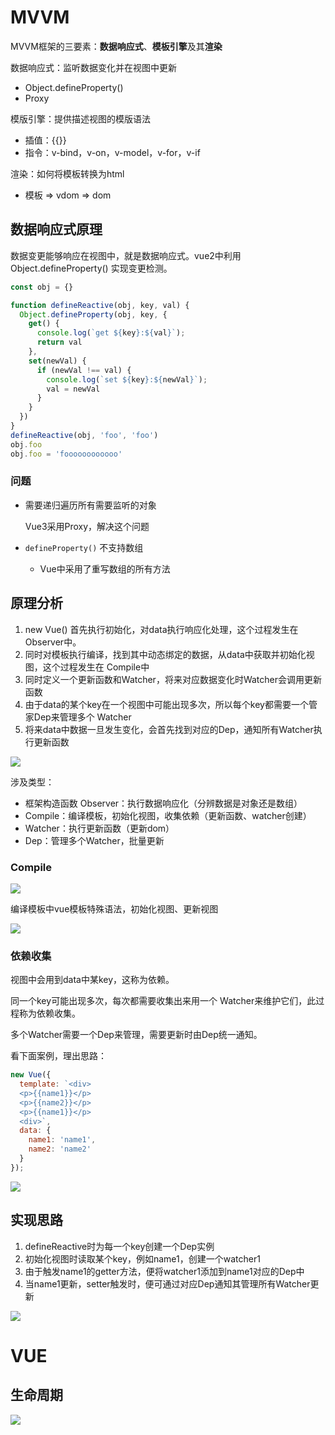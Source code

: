 # MVVM

MVVM框架的三要素：**数据响应式**、**模板引擎**及其**渲染**

数据响应式：监听数据变化并在视图中更新 

- Object.defineProperty() 
- Proxy 

模版引擎：提供描述视图的模版语法 

- 插值：{{}} 
- 指令：v-bind，v-on，v-model，v-for，v-if 

渲染：如何将模板转换为html 

- 模板 => vdom => dom

## 数据响应式原理

数据变更能够响应在视图中，就是数据响应式。vue2中利⽤ Object.defineProperty() 实现变更检测。

```javascript
const obj = {}

function defineReactive(obj, key, val) {
  Object.defineProperty(obj, key, {
    get() {
      console.log(`get ${key}:${val}`);
      return val
    },
    set(newVal) {
      if (newVal !== val) {
        console.log(`set ${key}:${newVal}`);
        val = newVal
      }
    }
  })
}
defineReactive(obj, 'foo', 'foo')
obj.foo
obj.foo = 'foooooooooooo'
```

### 问题

- 需要递归遍历所有需要监听的对象

  Vue3采用Proxy，解决这个问题

- `defineProperty()` 不⽀持数组

  - Vue中采用了重写数组的所有方法

## 原理分析

1. new Vue() ⾸先执⾏初始化，对data执⾏响应化处理，这个过程发⽣在Observer中。
2. 同时对模板执⾏编译，找到其中动态绑定的数据，从data中获取并初始化视图，这个过程发⽣在 Compile中 
3. 同时定义⼀个更新函数和Watcher，将来对应数据变化时Watcher会调⽤更新函数
4. 由于data的某个key在⼀个视图中可能出现多次，所以每个key都需要⼀个管家Dep来管理多个 Watcher 
5. 将来data中数据⼀旦发⽣变化，会⾸先找到对应的Dep，通知所有Watcher执⾏更新函数

![](https://raw.githubusercontent.com/claude-hub/cloud-img/main/2021/20210219120029.png)

涉及类型：

- 框架构造函数 Observer：执⾏数据响应化（分辨数据是对象还是数组） 
- Compile：编译模板，初始化视图，收集依赖（更新函数、watcher创建） 
- Watcher：执⾏更新函数（更新dom） 
- Dep：管理多个Watcher，批量更新

### Compile

![](https://raw.githubusercontent.com/claude-hub/cloud-img/main/2021/20210219120725.png)

编译模板中vue模板特殊语法，初始化视图、更新视图

![](https://raw.githubusercontent.com/claude-hub/cloud-img/main/2021/20210219120743.jpg)



### 依赖收集

视图中会⽤到data中某key，这称为依赖。

同⼀个key可能出现多次，每次都需要收集出来⽤⼀个 Watcher来维护它们，此过程称为依赖收集。 

多个Watcher需要⼀个Dep来管理，需要更新时由Dep统⼀通知。

看下⾯案例，理出思路：

```javascript
new Vue({
  template: `<div>
  <p>{{name1}}</p>
  <p>{{name2}}</p>
  <p>{{name1}}</p>
  <div>`,
  data: {
    name1: 'name1',
    name2: 'name2'
  }
});
```

![](https://raw.githubusercontent.com/claude-hub/cloud-img/main/2021/20210219122940.jpg)

## 实现思路

1. defineReactive时为每⼀个key创建⼀个Dep实例
2. 初始化视图时读取某个key，例如name1，创建⼀个watcher1 
3. 由于触发name1的getter⽅法，便将watcher1添加到name1对应的Dep中
4. 当name1更新，setter触发时，便可通过对应Dep通知其管理所有Watcher更新

![](https://raw.githubusercontent.com/claude-hub/cloud-img/main/2021/20210219120029.png)



# VUE

## 生命周期

![](https://raw.githubusercontent.com/claude-hub/cloud-img/main/2021/20210219115407.png)